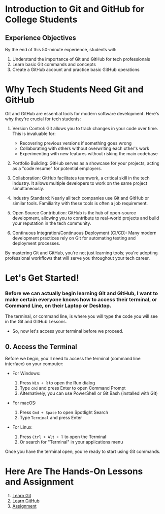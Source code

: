 # Introduction to Git and GitHub for College Students

## Experience Objectives
By the end of this 50-minute experience, students will:
1. Understand the importance of Git and GitHub for tech professionals
2. Learn basic Git commands and concepts
3. Create a GitHub account and practice basic GitHub operations

# Why Tech Students Need Git and GitHub

Git and GitHub are essential tools for modern software development. Here's why they're crucial for tech students:

1. Version Control: Git allows you to track changes in your code over time. This is invaluable for:
   - Recovering previous versions if something goes wrong
   - Collaborating with others without overwriting each other's work
   - Experimenting with new features without risking the main codebase

2. Portfolio Building: GitHub serves as a showcase for your projects, acting as a "code resume" for potential employers.

3. Collaboration: GitHub facilitates teamwork, a critical skill in the tech industry. It allows multiple developers to work on the same project simultaneously.

4. Industry Standard: Nearly all tech companies use Git and GitHub or similar tools. Familiarity with these tools is often a job requirement.

5. Open Source Contribution: GitHub is the hub of open-source development, allowing you to contribute to real-world projects and build your reputation in the tech community.

6. Continuous Integration/Continuous Deployment (CI/CD): Many modern development practices rely on Git for automating testing and deployment processes.

By mastering Git and GitHub, you're not just learning tools; you're adopting professional workflows that will serve you throughout your tech career.

# Let's Get Started!

### Before we can actually begin learning Git and GitHub, I want to make certain everyone knows how to access their terminal, or Command Line, on their Laptop or Desktop.

The terminal, or command line, is where you will type the code you will see in the Git and GitHub Lessons. 

- So, now let's access your terminal before we proceed.

## 0. Access the Terminal

Before we begin, you'll need to access the terminal (command line interface) on your computer:

- For Windows: 
  1. Press `Win + R` to open the Run dialog
  2. Type `cmd` and press Enter to open Command Prompt
  3. Alternatively, you can use PowerShell or Git Bash (installed with Git)

- For macOS:
  1. Press `Cmd + Space` to open Spotlight Search
  2. Type `Terminal` and press Enter

- For Linux:
  1. Press `Ctrl + Alt + T` to open the Terminal
  2. Or search for "Terminal" in your applications menu

Once you have the terminal open, you're ready to start using Git commands.


# Here Are The Hands-On Lessons and Assignment

1. [Learn Git](https://github.com/DrVicki/git_github_training/blob/main/Git.md)
2. [Learn GitHub](https://github.com/DrVicki/git_github_training/blob/main/GitHub.md)
3. [Assignment](https://github.com/DrVicki/git_github_training/blob/main/Assignment.md)



